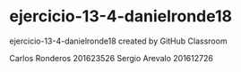 # ejercicio-13-4-danielronde18
ejercicio-13-4-danielronde18 created by GitHub Classroom

Carlos Ronderos 201623526
Sergio Arevalo 201612726

